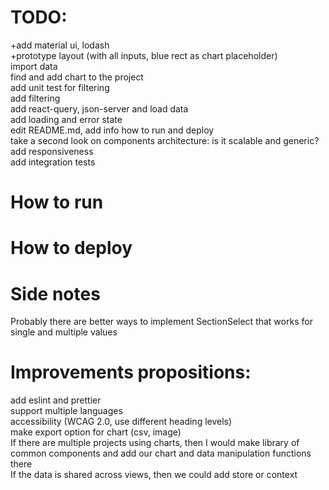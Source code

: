 # TODO:  
+add material ui, lodash  
+prototype layout (with all inputs, blue rect as chart placeholder)  
import data  
find and add chart to the project  
add unit test for filtering  
add filtering  
add react-query, json-server and load data  
add loading and error state  
edit README.md, add info how to run and deploy  
take a second look on components architecture: is it scalable and generic?  
add responsiveness  
add integration tests  

# How to run

# How to deploy

# Side notes
Probably there are better ways to implement SectionSelect that works for single and multiple values  

# Improvements propositions:
add eslint and prettier  
support multiple languages  
accessibility (WCAG 2.0, use different heading levels)  
make export option for chart (csv, image)  
If there are multiple projects using charts, then I would make library of common components and add our chart and data manipulation functions there  
If the data is shared across views, then we could add store or context  
